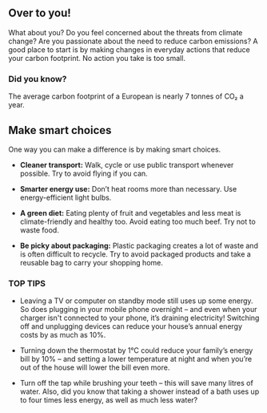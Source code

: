 ## Over to you!

What about you? Do you feel concerned about the threats from climate change? Are you passionate about the need to reduce carbon emissions? A good place to start is by making changes in everyday actions that reduce your carbon footprint. No action you take is too small.

### Did you know?
The average carbon footprint of a European is nearly 7 tonnes of CO₂ a year.

## Make smart choices

One way you can make a difference is by making smart choices.

- **Cleaner transport:** Walk, cycle or use public transport whenever possible. Try to avoid flying if you can.
  
- **Smarter energy use:** Don’t heat rooms more than necessary. Use energy-efficient light bulbs.
  
- **A green diet:** Eating plenty of fruit and vegetables and less meat is climate-friendly and healthy too. Avoid eating too much beef. Try not to waste food.

- **Be picky about packaging:** Plastic packaging creates a lot of waste and is often difficult to recycle. Try to avoid packaged products and take a reusable bag to carry your shopping home.

### TOP TIPS
- Leaving a TV or computer on standby mode still uses up some energy. So does plugging in your mobile phone overnight – and even when your charger isn't connected to your phone, it’s draining electricity! Switching off and unplugging devices can reduce your house’s annual energy costs by as much as 10%.

- Turning down the thermostat by 1°C could reduce your family’s energy bill by 10% – and setting a lower temperature at night and when you’re out of the house will lower the bill even more.

- Turn off the tap while brushing your teeth – this will save many litres of water. Also, did you know that taking a shower instead of a bath uses up to four times less energy, as well as much less water?